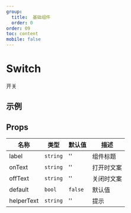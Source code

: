 ```yaml
---
group:
  title:  基础组件
  order: 0
order: 09
toc: content
mobile: false
---
```


# Switch

开关

## 示例

<code src="./examples/Switch" compact background="#fff"></code>


## Props

| 名称       | 类型     | 默认值  | 描述       |
| ---------- | -------- | ------- | ---------- |
| label      | `string` | ''      | 组件标题   |
| onText     | `string` | ''      | 打开时文案 |
| offText    | `string` | ''      | 关闭时文案 |
| default    | `bool`   | `false` | 默认值     |
| helperText | `string` | ''      | 提示       |

